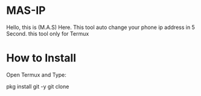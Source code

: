 # MAS-IP
Hello, this is (M.A.S) Here.
This tool auto change your phone ip address in 5 Second.
this tool only for Termux

# How to Install
Open Termux and Type:

pkg install git -y
git clone 
